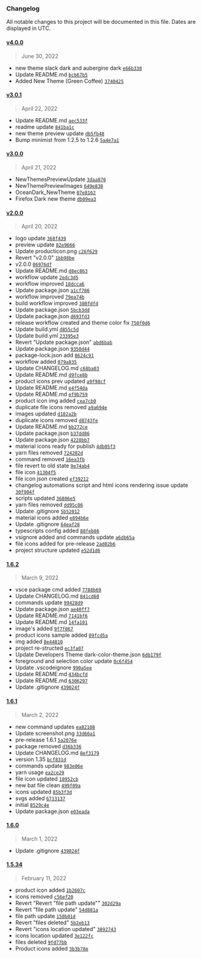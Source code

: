 ### Changelog 

 All notable changes to this project will be documented in this file. Dates are displayed in UTC.

 
#### [v4.0.0](https://github.com/Rajeshwaran2001/developer-theme-dark/compare/v3.0.1...v4.0.0) 

> June 30, 2022 

- new theme slack dark and aubergine dark [`e66b338`](https://github.com/Rajeshwaran2001/developer-theme-dark/commit/e66b338)
- Update README.md [`bcb67b5`](https://github.com/Rajeshwaran2001/developer-theme-dark/commit/bcb67b5)
- Added New Theme (Green Coffee) [`3740425`](https://github.com/Rajeshwaran2001/developer-theme-dark/commit/3740425)
 
#### [v3.0.1](https://github.com/Rajeshwaran2001/developer-theme-dark/compare/v3.0.0...v3.0.1) 

> April 22, 2022 

- Update README.md [`aec533f`](https://github.com/Rajeshwaran2001/developer-theme-dark/commit/aec533f)
- readme update [`841ba1c`](https://github.com/Rajeshwaran2001/developer-theme-dark/commit/841ba1c)
- new theme preview update [`db5fb48`](https://github.com/Rajeshwaran2001/developer-theme-dark/commit/db5fb48)
- Bump minimist from 1.2.5 to 1.2.6 [`5a4e7a1`](https://github.com/Rajeshwaran2001/developer-theme-dark/commit/5a4e7a1)
 
#### [v3.0.0](https://github.com/Rajeshwaran2001/developer-theme-dark/compare/v2.0.0...v3.0.0) 

> April 21, 2022 

- NewThemesPreviewUpdate [`3daa876`](https://github.com/Rajeshwaran2001/developer-theme-dark/commit/3daa876)
- NewThemePreviewImages [`649e838`](https://github.com/Rajeshwaran2001/developer-theme-dark/commit/649e838)
- OceanDark_NewTheme [`07e8162`](https://github.com/Rajeshwaran2001/developer-theme-dark/commit/07e8162)
- Firefox Dark new theme [`db09ea3`](https://github.com/Rajeshwaran2001/developer-theme-dark/commit/db09ea3)
 
#### [v2.0.0](https://github.com/Rajeshwaran2001/developer-theme-dark/compare/1.6.2...v2.0.0) 

> April 20, 2022 

- logo update [`368f439`](https://github.com/Rajeshwaran2001/developer-theme-dark/commit/368f439)
- preview update [`82e9666`](https://github.com/Rajeshwaran2001/developer-theme-dark/commit/82e9666)
- Update producticon.png [`c26f629`](https://github.com/Rajeshwaran2001/developer-theme-dark/commit/c26f629)
- Revert "v2.0.0" [`1bb98be`](https://github.com/Rajeshwaran2001/developer-theme-dark/commit/1bb98be)
- v2.0.0 [`06976df`](https://github.com/Rajeshwaran2001/developer-theme-dark/commit/06976df)
- Update README.md [`d8ec863`](https://github.com/Rajeshwaran2001/developer-theme-dark/commit/d8ec863)
- workflow update [`2edc3d5`](https://github.com/Rajeshwaran2001/developer-theme-dark/commit/2edc3d5)
- workflow improved [`18dcca6`](https://github.com/Rajeshwaran2001/developer-theme-dark/commit/18dcca6)
- Update package.json [`a1cf786`](https://github.com/Rajeshwaran2001/developer-theme-dark/commit/a1cf786)
- workflow improved [`79ea74b`](https://github.com/Rajeshwaran2001/developer-theme-dark/commit/79ea74b)
- build workflow improved [`380fdfd`](https://github.com/Rajeshwaran2001/developer-theme-dark/commit/380fdfd)
- Update package.json [`5bcb3dd`](https://github.com/Rajeshwaran2001/developer-theme-dark/commit/5bcb3dd)
- Update package.json [`d693fd3`](https://github.com/Rajeshwaran2001/developer-theme-dark/commit/d693fd3)
- release workflow created and theme color fix [`750f0d6`](https://github.com/Rajeshwaran2001/developer-theme-dark/commit/750f0d6)
- Update build.yml [`d855c5d`](https://github.com/Rajeshwaran2001/developer-theme-dark/commit/d855c5d)
- Update build.yml [`23395e3`](https://github.com/Rajeshwaran2001/developer-theme-dark/commit/23395e3)
- Revert "Update package.json" [`abd6bab`](https://github.com/Rajeshwaran2001/developer-theme-dark/commit/abd6bab)
- Update package.json [`9350d44`](https://github.com/Rajeshwaran2001/developer-theme-dark/commit/9350d44)
- package-lock.json add [`8624c91`](https://github.com/Rajeshwaran2001/developer-theme-dark/commit/8624c91)
- workflow added [`079a835`](https://github.com/Rajeshwaran2001/developer-theme-dark/commit/079a835)
- Update CHANGELOG.md [`c68ba03`](https://github.com/Rajeshwaran2001/developer-theme-dark/commit/c68ba03)
- Update README.md [`d9fce8b`](https://github.com/Rajeshwaran2001/developer-theme-dark/commit/d9fce8b)
- product icons prev updated [`a9f98cf`](https://github.com/Rajeshwaran2001/developer-theme-dark/commit/a9f98cf)
- Update README.md [`e4f54da`](https://github.com/Rajeshwaran2001/developer-theme-dark/commit/e4f54da)
- Update README.md [`ef9b759`](https://github.com/Rajeshwaran2001/developer-theme-dark/commit/ef9b759)
- product icon img added [`cea7cb0`](https://github.com/Rajeshwaran2001/developer-theme-dark/commit/cea7cb0)
- duplicate file icons removed [`a9a694e`](https://github.com/Rajeshwaran2001/developer-theme-dark/commit/a9a694e)
- images updated [`d182a2b`](https://github.com/Rajeshwaran2001/developer-theme-dark/commit/d182a2b)
- duplicate icons removed [`d8743fe`](https://github.com/Rajeshwaran2001/developer-theme-dark/commit/d8743fe)
- Update README.md [`bb272ce`](https://github.com/Rajeshwaran2001/developer-theme-dark/commit/bb272ce)
- Update package.json [`b37dd86`](https://github.com/Rajeshwaran2001/developer-theme-dark/commit/b37dd86)
- Update package.json [`4228bb7`](https://github.com/Rajeshwaran2001/developer-theme-dark/commit/4228bb7)
- material icons  ready for publish [`4db05f3`](https://github.com/Rajeshwaran2001/developer-theme-dark/commit/4db05f3)
- yarn files removed [`724202d`](https://github.com/Rajeshwaran2001/developer-theme-dark/commit/724202d)
- command removed [`16ea3fb`](https://github.com/Rajeshwaran2001/developer-theme-dark/commit/16ea3fb)
- file revert to old state [`9e74ab4`](https://github.com/Rajeshwaran2001/developer-theme-dark/commit/9e74ab4)
- file icon [`41304f5`](https://github.com/Rajeshwaran2001/developer-theme-dark/commit/41304f5)
- file icon json created [`ef39212`](https://github.com/Rajeshwaran2001/developer-theme-dark/commit/ef39212)
- changelog automations script and html icons rendering issue update [`30f904f`](https://github.com/Rajeshwaran2001/developer-theme-dark/commit/30f904f)
- scripts updated [`36806e5`](https://github.com/Rajeshwaran2001/developer-theme-dark/commit/36806e5)
- yarn files removed [`dd95c86`](https://github.com/Rajeshwaran2001/developer-theme-dark/commit/dd95c86)
- Update .gitignore [`5b52012`](https://github.com/Rajeshwaran2001/developer-theme-dark/commit/5b52012)
- material icons added [`e894b6e`](https://github.com/Rajeshwaran2001/developer-theme-dark/commit/e894b6e)
- Update .gitignore [`64eaf28`](https://github.com/Rajeshwaran2001/developer-theme-dark/commit/64eaf28)
- typescripts config added [`88feb86`](https://github.com/Rajeshwaran2001/developer-theme-dark/commit/88feb86)
- vsignore added and commands update [`a6db65a`](https://github.com/Rajeshwaran2001/developer-theme-dark/commit/a6db65a)
- file icons added for pre-release [`2ad02b6`](https://github.com/Rajeshwaran2001/developer-theme-dark/commit/2ad02b6)
- project structure updated [`e52d1d6`](https://github.com/Rajeshwaran2001/developer-theme-dark/commit/e52d1d6)
 
#### [1.6.2](https://github.com/Rajeshwaran2001/developer-theme-dark/compare/1.6.1...1.6.2) 

> March 9, 2022 

- vsce package cmd added [`7788b69`](https://github.com/Rajeshwaran2001/developer-theme-dark/commit/7788b69)
- Update CHANGELOG.md [`841cd60`](https://github.com/Rajeshwaran2001/developer-theme-dark/commit/841cd60)
- commands update [`99428d9`](https://github.com/Rajeshwaran2001/developer-theme-dark/commit/99428d9)
- Update package.json [`ae40ff7`](https://github.com/Rajeshwaran2001/developer-theme-dark/commit/ae40ff7)
- Update README.md [`7141bf6`](https://github.com/Rajeshwaran2001/developer-theme-dark/commit/7141bf6)
- Update README.md [`14fa101`](https://github.com/Rajeshwaran2001/developer-theme-dark/commit/14fa101)
- image's added [`9f7f867`](https://github.com/Rajeshwaran2001/developer-theme-dark/commit/9f7f867)
- product icons sample added [`09fcd5a`](https://github.com/Rajeshwaran2001/developer-theme-dark/commit/09fcd5a)
- img added [`8e44810`](https://github.com/Rajeshwaran2001/developer-theme-dark/commit/8e44810)
- project re-structed [`ec3fa07`](https://github.com/Rajeshwaran2001/developer-theme-dark/commit/ec3fa07)
- Update Developers Theme dark-color-theme.json [`6db179f`](https://github.com/Rajeshwaran2001/developer-theme-dark/commit/6db179f)
- foreground and selection color update [`0c6f454`](https://github.com/Rajeshwaran2001/developer-theme-dark/commit/0c6f454)
- Update .vscodeignore [`990a5ee`](https://github.com/Rajeshwaran2001/developer-theme-dark/commit/990a5ee)
- Update README.md [`434bcfd`](https://github.com/Rajeshwaran2001/developer-theme-dark/commit/434bcfd)
- Update README.md [`6306297`](https://github.com/Rajeshwaran2001/developer-theme-dark/commit/6306297)
- Update .gitignore [`439024f`](https://github.com/Rajeshwaran2001/developer-theme-dark/commit/439024f)
 
#### [1.6.1](https://github.com/Rajeshwaran2001/developer-theme-dark/compare/1.6.0...1.6.1) 

> March 2, 2022 

- new command updates [`ea82108`](https://github.com/Rajeshwaran2001/developer-theme-dark/commit/ea82108)
- Update screenshot.png [`33d66a1`](https://github.com/Rajeshwaran2001/developer-theme-dark/commit/33d66a1)
- pre-release 1.6.1 [`5a2076e`](https://github.com/Rajeshwaran2001/developer-theme-dark/commit/5a2076e)
- package removed [`d36b336`](https://github.com/Rajeshwaran2001/developer-theme-dark/commit/d36b336)
- Update CHANGELOG.md [`8ef3179`](https://github.com/Rajeshwaran2001/developer-theme-dark/commit/8ef3179)
- version 1.35 [`bcf831d`](https://github.com/Rajeshwaran2001/developer-theme-dark/commit/bcf831d)
- commands update [`983e06e`](https://github.com/Rajeshwaran2001/developer-theme-dark/commit/983e06e)
- yarn usage [`ea2ce29`](https://github.com/Rajeshwaran2001/developer-theme-dark/commit/ea2ce29)
- file icon updated [`10952cb`](https://github.com/Rajeshwaran2001/developer-theme-dark/commit/10952cb)
- new bat file clean [`499f09a`](https://github.com/Rajeshwaran2001/developer-theme-dark/commit/499f09a)
- icons updated [`85b3f3d`](https://github.com/Rajeshwaran2001/developer-theme-dark/commit/85b3f3d)
- svgs added [`6713137`](https://github.com/Rajeshwaran2001/developer-theme-dark/commit/6713137)
- initial [`8529c4e`](https://github.com/Rajeshwaran2001/developer-theme-dark/commit/8529c4e)
- Update package.json [`e03eada`](https://github.com/Rajeshwaran2001/developer-theme-dark/commit/e03eada)
 
#### [1.6.0](https://github.com/Rajeshwaran2001/developer-theme-dark/compare/1.5.34...1.6.0) 

> March 1, 2022 

- Update .gitignore [`439024f`](https://github.com/Rajeshwaran2001/developer-theme-dark/commit/439024f)
 
#### [1.5.34](https://github.com/Rajeshwaran2001/developer-theme-dark/compare/1.5.3...1.5.34) 

> February 11, 2022 

- product icon added [`1b2607c`](https://github.com/Rajeshwaran2001/developer-theme-dark/commit/1b2607c)
- icons removed [`c56ef20`](https://github.com/Rajeshwaran2001/developer-theme-dark/commit/c56ef20)
- Revert "Revert "file path update"" [`302d29a`](https://github.com/Rajeshwaran2001/developer-theme-dark/commit/302d29a)
- Revert "file path update" [`54d881a`](https://github.com/Rajeshwaran2001/developer-theme-dark/commit/54d881a)
- file path update [`150b01d`](https://github.com/Rajeshwaran2001/developer-theme-dark/commit/150b01d)
- Revert "files deleted" [`5b2eb13`](https://github.com/Rajeshwaran2001/developer-theme-dark/commit/5b2eb13)
- Revert "icons location updated" [`3892743`](https://github.com/Rajeshwaran2001/developer-theme-dark/commit/3892743)
- icons location updated [`3e122fc`](https://github.com/Rajeshwaran2001/developer-theme-dark/commit/3e122fc)
- files deleted [`9fd77bb`](https://github.com/Rajeshwaran2001/developer-theme-dark/commit/9fd77bb)
- Product icons added [`3b3b78e`](https://github.com/Rajeshwaran2001/developer-theme-dark/commit/3b3b78e)
